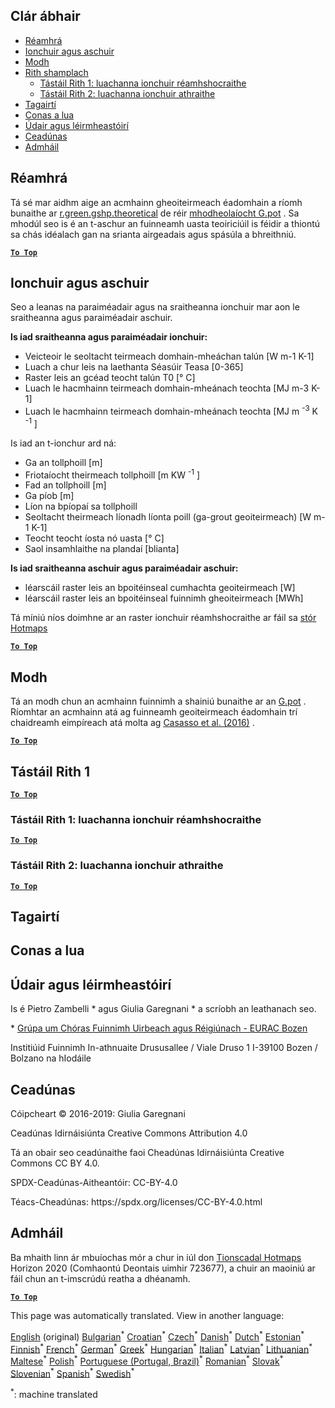<h2> Clár ábhair </h2><ul><li> <a href="#introduction">Réamhrá</a> </li><li> <a href="#inputs-and-outputs">Ionchuir agus aschuir</a> </li><li> <a href="#method">Modh</a> </li><li> <a href="#sample-run">Rith shamplach</a> <ul><li> <a href="#test-run-1-default-input-values">Tástáil Rith 1: luachanna ionchuir réamhshocraithe</a> </li><li> <a href="#test-run-2-modified-input-values">Tástáil Rith 2: luachanna ionchuir athraithe</a> </li></ul></li><li> <a href="#references">Tagairtí</a> </li><li> <a href="#how-to-cite">Conas a lua</a> </li><li> <a href="#authors-and-reviewers">Údair agus léirmheastóirí</a> </li><li> <a href="#license">Ceadúnas</a> </li><li> <a href="#acknowledgement">Admháil</a> </li></ul><h2> Réamhrá </h2><p> Tá sé mar aidhm aige an acmhainn gheoiteirmeach éadomhain a ríomh bunaithe ar <a href="https://grass.osgeo.org/grass76/manuals/addons/r.green.gshp.theoretical.html">r.green.gshp.theoretical</a> de réir <a href="https://www.sciencedirect.com/science/article/pii/S0360544216303358">mhodheolaíocht G.pot</a> . Sa mhodúl seo is é an t-aschur an fuinneamh uasta teoiriciúil is féidir a thiontú sa chás idéalach gan na srianta airgeadais agus spásúla a bhreithniú. </p><p><ins> <code><strong><a href="#table-of-contents">To Top</a></strong></code> </ins> </p><h2> Ionchuir agus aschuir </h2><p> Seo a leanas na paraiméadair agus na sraitheanna ionchuir mar aon le sraitheanna agus paraiméadair aschuir. </p><p> <strong>Is iad sraitheanna agus paraiméadair ionchuir:</strong> </p><ul><li> Veicteoir le seoltacht teirmeach domhain-mheáchan talún [W m-1 K-1] </li><li> Luach a chur leis na laethanta Séasúir Teasa [0-365] </li><li> Raster leis an gcéad teocht talún T0 [° C] </li><li> Luach le hacmhainn teirmeach domhain-mheánach teochta [MJ m-3 K-1] </li><li> Luach le hacmhainn teirmeach domhain-mheánach teochta [MJ m <sup>-3</sup> K <sup>-1</sup> ] </li></ul><p> Is iad an t-ionchur ard ná: </p><ul><li> Ga an tollphoill [m] </li><li> Friotaíocht theirmeach tollphoill [m KW <sup>-1</sup> ] </li><li> Fad an tollphoill [m] </li><li> Ga píob [m] </li><li> Líon na bpíopaí sa tollphoill </li><li> Seoltacht theirmeach líonadh líonta poill (ga-grout geoiteirmeach) [W m-1 K-1] </li><li> Teocht teocht íosta nó uasta [° C] </li><li> Saol insamhlaithe na plandaí [blianta] </li></ul><p> <strong>Is iad sraitheanna aschuir agus paraiméadair aschuir:</strong> </p><ul><li> léarscáil raster leis an bpoitéinseal cumhachta geoiteirmeach [W] </li><li> léarscáil raster leis an bpoitéinseal fuinnimh gheoiteirmeach [MWh] </li></ul><p> Tá míniú níos doimhne ar an raster ionchuir réamhshocraithe ar fáil sa <a href="https://gitlab.com/hotmaps/potential/potential_geothermal_raster">stór Hotmaps</a> </p><p><ins> <code><strong><a href="#table-of-contents">To Top</a></strong></code> </ins> </p><h2> Modh </h2><p> Tá an modh chun an acmhainn fuinnimh a shainiú bunaithe ar an <a href="https://www.sciencedirect.com/science/article/pii/S0360544216303358">G.pot</a> . Ríomhtar an acmhainn atá ag fuinneamh geoiteirmeach éadomhain trí chaidreamh eimpíreach atá molta ag <a href="https://www.sciencedirect.com/science/article/pii/S0360544216303358">Casasso et al. (2016)</a> . </p><p><ins> <code><strong><a href="#table-of-contents">To Top</a></strong></code> </ins> </p><h2> Tástáil Rith 1 </h2><p><ins> <code><strong><a href="#table-of-contents">To Top</a></strong></code> </ins> </p><h3> Tástáil Rith 1: luachanna ionchuir réamhshocraithe </h3><p><ins> <code><strong><a href="#table-of-contents">To Top</a></strong></code> </ins> </p><h3> Tástáil Rith 2: luachanna ionchuir athraithe </h3><p><ins> <code><strong><a href="#table-of-contents">To Top</a></strong></code> </ins> </p><h2> Tagairtí </h2><h2> Conas a lua </h2><h2> Údair agus léirmheastóirí </h2><p> Is é Pietro Zambelli * agus Giulia Garegnani * a scríobh an leathanach seo. </p><p> * <a href="http://www.eurac.edu/en/research/technologies/renewableenergy/researchfields/Pages/Energy-strategies-and-planning.aspx">Grúpa um Chóras Fuinnimh Uirbeach agus Réigiúnach - EURAC Bozen</a> </p><p> Institiúid Fuinnimh In-athnuaite Drususallee / Viale Druso 1 I-39100 Bozen / Bolzano na hIodáile </p><h2> Ceadúnas </h2><p> Cóipcheart © 2016-2019: Giulia Garegnani </p><p> Ceadúnas Idirnáisiúnta Creative Commons Attribution 4.0 </p><p> Tá an obair seo ceadúnaithe faoi Cheadúnas Idirnáisiúnta Creative Commons CC BY 4.0. </p><p> SPDX-Ceadúnas-Aitheantóir: CC-BY-4.0 </p><p> Téacs-Cheadúnas: https://spdx.org/licenses/CC-BY-4.0.html </p><h2> Admháil </h2><p> Ba mhaith linn ár mbuíochas mór a chur in iúl don <a href="https://www.hotmaps-project.eu">Tionscadal Hotmaps</a> Horizon 2020 (Comhaontú Deontais uimhir 723677), a chuir an maoiniú ar fáil chun an t-imscrúdú reatha a dhéanamh. </p><p><ins> <code><strong><a href="#table-of-contents">To Top</a></strong></code> </ins> </p>

This page was automatically translated. View in another language:

[English](en-CM-Shallow-geothermal-potential) (original) [Bulgarian](bg-CM-Shallow-geothermal-potential)<sup>\*</sup> [Croatian](hr-CM-Shallow-geothermal-potential)<sup>\*</sup> [Czech](cs-CM-Shallow-geothermal-potential)<sup>\*</sup> [Danish](da-CM-Shallow-geothermal-potential)<sup>\*</sup> [Dutch](nl-CM-Shallow-geothermal-potential)<sup>\*</sup> [Estonian](et-CM-Shallow-geothermal-potential)<sup>\*</sup> [Finnish](fi-CM-Shallow-geothermal-potential)<sup>\*</sup> [French](fr-CM-Shallow-geothermal-potential)<sup>\*</sup> [German](de-CM-Shallow-geothermal-potential)<sup>\*</sup> [Greek](el-CM-Shallow-geothermal-potential)<sup>\*</sup> [Hungarian](hu-CM-Shallow-geothermal-potential)<sup>\*</sup>  [Italian](it-CM-Shallow-geothermal-potential)<sup>\*</sup> [Latvian](lv-CM-Shallow-geothermal-potential)<sup>\*</sup> [Lithuanian](lt-CM-Shallow-geothermal-potential)<sup>\*</sup> [Maltese](mt-CM-Shallow-geothermal-potential)<sup>\*</sup> [Polish](pl-CM-Shallow-geothermal-potential)<sup>\*</sup> [Portuguese (Portugal, Brazil)](pt-CM-Shallow-geothermal-potential)<sup>\*</sup> [Romanian](ro-CM-Shallow-geothermal-potential)<sup>\*</sup> [Slovak](sk-CM-Shallow-geothermal-potential)<sup>\*</sup> [Slovenian](sl-CM-Shallow-geothermal-potential)<sup>\*</sup> [Spanish](es-CM-Shallow-geothermal-potential)<sup>\*</sup> [Swedish](sv-CM-Shallow-geothermal-potential)<sup>\*</sup> 

<sup>\*</sup>: machine translated
